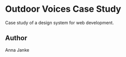 # Outdoor Voices Case Study
Case study of a design system for web development.

## Author 
Anna Janke
